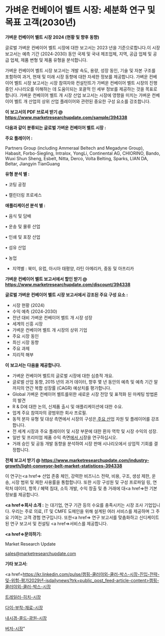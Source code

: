 # 가벼운 컨베이어 벨트 시장: 세분화 연구 및 목표 고객(2030년)

<strong>가벼운 컨베이어 벨트 시장 2024 (현황 및 향후 동향)</strong>

글로벌 가벼운 컨베이어 벨트 시장에 대한 보고서는 2023 년을 기준으로합니다.이 시장 보고서는 예측 기간 (2024-2030) 동안 국제 및 국내 제조업체, 지역, 공급 업체 및 공급 업체, 제품 변형 및 제품 유형을 분석합니다.

가벼운 컨베이어 벨트 시장 보고서는 개발 속도, 용량, 성장 동인, 기술 및 자본 구조를 포함하여 과거, 현재 및 미래 시장 동향에 대한 자세한 정보를 제공합니다. 가벼운 컨베이어 벨트 시장 보고서는 시장 참여자와 컨설턴트가 가벼운 컨베이어 벨트 시장의 진행중인 시나리오를 이해하는 데 도움이되는 포괄적 인 세부 정보를 제공하는 것을 목표로합니다. 가벼운 컨베이어 벨트 개 시장 산업 보고서는 시장에 영향을 미치는 가벼운 컨베이어 벨트 개 산업의 상위 산업 플레이어와 관련된 중요한 구성 요소를 강조합니다.



<strong>이 보고서의 PDF 브로셔 받기 @ <a href=https://www.marketresearchupdate.com/sample/394338>https://www.marketresearchupdate.com/sample/394338</a></strong>



<strong>다음과 같이 분류되는 글로벌 가벼운 컨베이어 벨트 시장 :</strong>



<strong>주요 플레이어 :</strong>

Partners Group (including Ammeraal Beltech and Megadyne Group), Habasit, Forbo-Siegling, Intralox, YongLi, Continental AG, CHIORINO, Bando, Wuxi Shun Sheng, Esbelt, Nitta, Derco, Volta Belting, Sparks, LIAN DA, Beltar, Jiangyin TianGuang



<strong>유형 분석 별 :</strong>

• 코팅 공정

• 캘린더링 프로세스



<strong>애플리케이션 분석 별 :</strong>

• 음식 및 담배

• 운송 및 물류 산업

• 인쇄 및 포장 산업

• 섬유 산업

• 농업

<ul>
  <li>지역별 : 북미, 유럽, 아시아 태평양, 라틴 아메리카, 중동 및 아프리카</li>
</ul>


<strong>가벼운 컨베이어 벨트 보고서에서 할인 받기 @ <a href=https://www.marketresearchupdate.com/discount/394338>https://www.marketresearchupdate.com/discount/394338</a></strong>



<strong>글로벌 가벼운 컨베이어 벨트 시장 보고서에서 강조된 주요 구성 요소 :</strong>
<ul>
  <li>시장 현황 (2024)</li>
  <li>수익 예측 (2024-2030)</li>
  <li>전년 대비 가벼운 컨베이어 벨트 개 시장 성장</li>
  <li>세계의 신흥 시장</li>
  <li>가벼운 컨베이어 벨트 개 시장의 상위 기업</li>
  <li>주요 시장 동인</li>
  <li>최신 시장 동향</li>
  <li>주요 과제</li>
  <li>지리적 해부</li>
</ul>


<strong>이 보고서는 다음을 제공합니다.</strong>
<ul>
  <li>가벼운 컨베이어 벨트의 글로벌 시장에 대한 심층적 개요.</li>
  <li>글로벌 산업 동향, 2015 년의 과거 데이터, 향후 몇 년 동안의 예측 및 예측 기간 말까지의 연간 복합 성장률 (CAGR) 예상치를 평가합니다.</li>
  <li>Global 가벼운 컨베이어 벨트를위한 새로운 시장 전망 및 표적화 된 마케팅 방법론의 발견</li>
  <li>R &amp; D에 대한 논의, 신제품 출시 및 애플리케이션에 대한 수요.</li>
  <li>업계 주요 참여자의 광범위한 회사 프로필.</li>
  <li>동적 분자 유형 및 대상 측면에서 시장의 구성은<a href=> 주요 산</a>업 자원 및 플레이어를 강조합니다.</li>
  <li>전 세계 시장과 주요 플레이어 및 시장 부문에 대한 환자 역학 및 시장 수익의 성장.</li>
  <li>일반 및 프리미엄 제품 수익 측면<a href=>에서 시</a>장을 연구하십시오.</li>
  <li>거래 승인 및 공동 개발 동향을 분석하여 시장 판매 시나리오에서 상업적 기회를 결정합니다.</li>
</ul>



<strong>전체 보고서 받기 @ <a href=https://www.marketresearchupdate.com/industry-growth/light-conveyor-belt-market-statistices-394338>https://www.marketresearchupdate.com/industry-growth/light-conveyor-belt-market-statistices-394338</a></strong>

이 연구는<a href=> 산업 존중</a> 체인, 강력한 비즈니스 전략, 비용, 구조, 생성 제한, 운송, 시장 범위 및 제한 사용률을 통합합니다. 또한 시장 구성원 및 구성 프로파일 링, 연락처 데이터, 항목 / 혜택 침대, 소득 개발, 수익 창출 및 총 거래에 대<a href=>한 기본 </a>정보를 제공합니다.



<strong><a href=>회사 소</a>개 :</strong>
는 대기업, 연구 기관 등의 수요를 충족시키는 시장 조사 기업입니다. 우리는 주로 의료, IT 및 CMFE 도메인을 위해 설계된 여러 서비스를 제공하며 그 주요 기여는 고객 경험 연구입니다. 또한<a href=> 연구 보</a>고서를 맞춤화하고 신디케이트 된 연구 보고서 및 컨설팅 <a href=>서비스</a>를 제공합니다.



<strong><a href=>문의하기:</a></strong>

Market Research Update

sales@marketresearchupdate.com



<strong>기타 보고서:</strong>

<a href=https://kr.linkedin.com/pulse/캠핑-쿨러야외-쿨러-박스-시장-진입-전략-및-위험-평가2029년-isdailynews?trk=public_post_feed-article-content>캠핑-쿨러야외-쿨러-박스-시장</a>

<a href=https://www.linkedin.com/pulse/트레일러-히치-시장-진입-전략-및-위험-평가2029년-survey-savvy-insights-360-analysis/>트레일러-히치-시장</a>

<a href=https://www.linkedin.com/pulse/다이-부착-재료-시장-규모-및-성장-2023-analytics-avenue-adventures-24-ana-jho4f/>다이-부착-재료-시장</a>

<a href=https://www.linkedin.com/pulse/내시경-콜드-광원-시장-진입-전략-및-위험-평가2029년-market-matrix-musings-analysis-qklpf/>내시경-콜드-광원-시장</a>

<a href=https://www.linkedin.com/pulse/버저-시장-세분화-연구-및-목표-고객2030년-trend-tracking-tips-360-analysis-zssoc/>버저-시장</a>"
